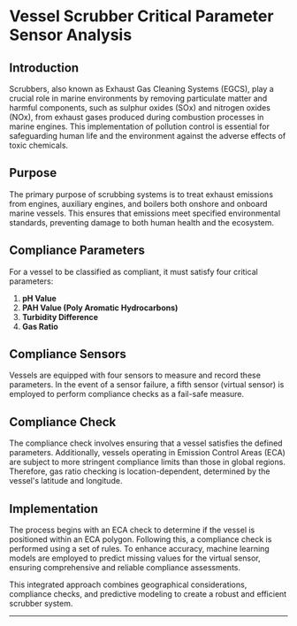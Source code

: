 # Vessel Scrubber Critical Parameter Sensor Analysis

## Introduction

Scrubbers, also known as Exhaust Gas Cleaning Systems (EGCS), play a crucial role in marine environments by removing particulate matter and harmful components, such as sulphur oxides (SOx) and nitrogen oxides (NOx), from exhaust gases produced during combustion processes in marine engines. This implementation of pollution control is essential for safeguarding human life and the environment against the adverse effects of toxic chemicals.

## Purpose

The primary purpose of scrubbing systems is to treat exhaust emissions from engines, auxiliary engines, and boilers both onshore and onboard marine vessels. This ensures that emissions meet specified environmental standards, preventing damage to both human health and the ecosystem.

## Compliance Parameters

For a vessel to be classified as compliant, it must satisfy four critical parameters:

1. **pH Value**
2. **PAH Value (Poly Aromatic Hydrocarbons)**
3. **Turbidity Difference**
4. **Gas Ratio**

## Compliance Sensors

Vessels are equipped with four sensors to measure and record these parameters. In the event of a sensor failure, a fifth sensor (virtual sensor) is employed to perform compliance checks as a fail-safe measure.


## Compliance Check

The compliance check involves ensuring that a vessel satisfies the defined parameters. Additionally, vessels operating in Emission Control Areas (ECA) are subject to more stringent compliance limits than those in global regions. Therefore, gas ratio checking is location-dependent, determined by the vessel's latitude and longitude.

## Implementation

The process begins with an ECA check to determine if the vessel is positioned within an ECA polygon. Following this, a compliance check is performed using a set of rules. To enhance accuracy, machine learning models are employed to predict missing values for the virtual sensor, ensuring comprehensive and reliable compliance assessments.

This integrated approach combines geographical considerations, compliance checks, and predictive modeling to create a robust and efficient scrubber system.

---

